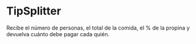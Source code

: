 # TipSplitter
Recibe el número de personas, el total de la comida, el % de la propina y devuelva cuánto debe pagar cada quién.
